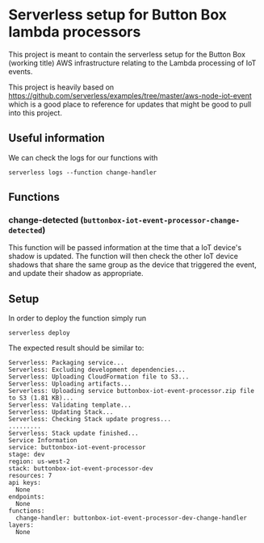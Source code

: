 # Serverless setup for Button Box lambda processors

This project is meant to contain the serverless setup for the Button Box (working title) AWS infrastructure relating to the Lambda processing of IoT events.

This project is heavily based on https://github.com/serverless/examples/tree/master/aws-node-iot-event which is a good place to reference for updates that might be good to pull into this project.

## Useful information

We can check the logs for our functions with

```
serverless logs --function change-handler
```

## Functions

### change-detected (`buttonbox-iot-event-processor-change-detected`)

This function will be passed information at the time that a IoT device's shadow is updated. The function will then check the other IoT device shadows that share the same group as the device that triggered the event, and update their shadow as appropriate.

## Setup

In order to deploy the function simply run

```
serverless deploy
```

The expected result should be similar to:

```
Serverless: Packaging service...
Serverless: Excluding development dependencies...
Serverless: Uploading CloudFormation file to S3...
Serverless: Uploading artifacts...
Serverless: Uploading service buttonbox-iot-event-processor.zip file to S3 (1.81 KB)...
Serverless: Validating template...
Serverless: Updating Stack...
Serverless: Checking Stack update progress...
.........
Serverless: Stack update finished...
Service Information
service: buttonbox-iot-event-processor
stage: dev
region: us-west-2
stack: buttonbox-iot-event-processor-dev
resources: 7
api keys:
  None
endpoints:
  None
functions:
  change-handler: buttonbox-iot-event-processor-dev-change-handler
layers:
  None
```
